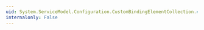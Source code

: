 ```yaml
---
uid: System.ServiceModel.Configuration.CustomBindingElementCollection.#ctor
internalonly: False
---
```


